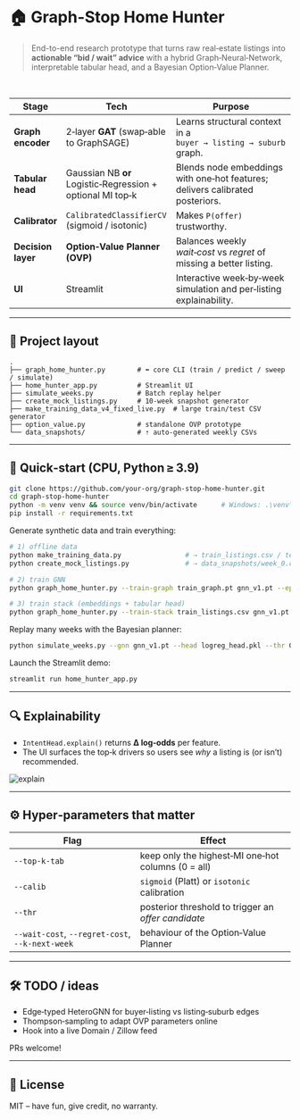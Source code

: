 # 🏠 Graph-Stop Home Hunter

> End-to-end research prototype that turns raw real‑estate listings into **actionable “bid / wait” advice** with a hybrid Graph‑Neural‑Network, interpretable tabular head, and a Bayesian Option‑Value Planner.

&nbsp;

| Stage | Tech | Purpose |
|-------|------|---------|
| **Graph encoder** | 2‑layer **GAT** (swap‑able to GraphSAGE) | Learns structural context in a `buyer → listing → suburb` graph. |
| **Tabular head** | Gaussian NB **or** Logistic‑Regression + optional MI top‑k | Blends node embeddings with one‑hot features; delivers calibrated posteriors. |
| **Calibrator** | `CalibratedClassifierCV` (sigmoid / isotonic) | Makes `P(offer)` trustworthy. |
| **Decision layer** | **Option‑Value Planner (OVP)** | Balances weekly *wait‑cost* vs *regret* of missing a better listing. |
| **UI** | Streamlit | Interactive week‑by‑week simulation and per‑listing explainability. |

---

## 🌱 Project layout

```
.
├── graph_home_hunter.py        # ⬅ core CLI (train / predict / sweep / simulate)
├── home_hunter_app.py          # Streamlit UI
├── simulate_weeks.py           # Batch replay helper
├── create_mock_listings.py     # 10‑week snapshot generator
├── make_training_data_v4_fixed_live.py  # large train/test CSV generator
├── option_value.py             # standalone OVP prototype
└── data_snapshots/             # ⇡ auto‑generated weekly CSVs
```

---

## 🚀 Quick‑start (CPU, Python ≥ 3.9)

```bash
git clone https://github.com/your-org/graph-stop-home-hunter.git
cd graph-stop-home-hunter
python -m venv venv && source venv/bin/activate      # Windows: .\venv\Scripts\activate
pip install -r requirements.txt
```

Generate synthetic data and train everything:

```bash
# 1) offline data
python make_training_data.py                # ⇢ train_listings.csv / test_listings.csv
python create_mock_listings.py              # ⇢ data_snapshots/week_0.csv … week_9.csv

# 2) train GNN
python graph_home_hunter.py --train-graph train_graph.pt gnn_v1.pt --epochs 150 --patience 50 --lr 1e-3

# 3) train stack (embeddings + tabular head)
python graph_home_hunter.py --train-stack train_listings.csv gnn_v1.pt logreg_head.pkl --stack-model logreg --calib sigmoid
```

Replay many weeks with the Bayesian planner:

```bash
python simulate_weeks.py --gnn gnn_v1.pt --head logreg_head.pkl --thr 0.95 --wait-cost 0.02 --regret-cost 0.2 week_0.csv week_1.csv week_2.csv week_3.csv week_4.csv week_5.csv week_6.csv week_7.csv week_8.csv week_9.csv
```

Launch the Streamlit demo:

```bash
streamlit run home_hunter_app.py
```

---

## 🔍 Explainability

* `IntentHead.explain()` returns **Δ log‑odds** per feature.  
* The UI surfaces the top‑k drivers so users see *why* a listing is (or isn’t) recommended.

![explain](docs/img/explainability_example.png)

---

## ⚙️ Hyper‑parameters that matter

| Flag | Effect |
|------|--------|
| `--top-k-tab` | keep only the highest‑MI one‑hot columns (0 = all) |
| `--calib` | `sigmoid` (Platt) or `isotonic` calibration |
| `--thr` | posterior threshold to trigger an *offer candidate* |
| `--wait-cost`, `--regret-cost`, `--k-next-week` | behaviour of the Option‑Value Planner |

---

## 🛠️ TODO / ideas

* Edge‑typed HeteroGNN for buyer‑listing vs listing‑suburb edges  
* Thompson‑sampling to adapt OVP parameters online  
* Hook into a live Domain / Zillow feed  

PRs welcome!

---

## 📝 License

MIT – have fun, give credit, no warranty.
